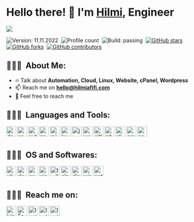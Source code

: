# Hello there! 👋 I'm [Hilmi](https://github.com/hilmi-afifi), Engineer

![](https://github.com/hilmi-afifi/hilmi-afifi/blob/master/image.png)

![Version: 11.11.2022](https://img.shields.io/badge/Version-11.11.2022-informational?color=orange)&nbsp;
![Profile count](https://komarev.com/ghpvc/?username=hilmi-afifi&color=red&style=flat&label=Profile+Views)&nbsp;
![Build: passing](https://img.shields.io/github/workflow/status/simple-icons/simple-icons/Verify/develop?logo=github&color=success&label=Build)&nbsp;
[![GitHub stars](https://img.shields.io/github/stars/themlphdstudent/awesome-github-profile-readme-templates.svg?logo=github&color=blueviolet&label=Stars)](https://github.com/hilmi-afifi)&nbsp;
[![GitHub forks](https://img.shields.io/github/forks/themlphdstudent/awesome-github-profile-readme-templates.svg?logo=github&color=pink&label=Forks)](https://github.com/hilmi-afifi)&nbsp;
[![GitHub contributors](https://img.shields.io/github/contributors/themlphdstudent/awesome-github-profile-readme-templates.svg?logo=github&color=blue&label=Contributors)](https://github.com/hilmi-afifi)&nbsp;

<!-- <h3 align="left">👨🏻‍💻 About Me</h3> -->
## 👨🏻‍💻 &nbsp;About Me:
- 🔥 Talk about **Automation, Cloud, Linux, Website, cPanel, Wordpress**&nbsp;
- 📫 Reach me on **hello@hilmiafifi.com**&nbsp;
- 🍵 Feel free to reach me&nbsp;

<!-- <h3 align="left">Languages and Tools:</h3> -->
## 👨🏻‍💻 &nbsp;Languages and Tools:
<a href="https://docker.com" target="_blank"><img align="left" alt="docker" width="26px" src="https://cdn.simpleicons.org/docker"> </a>&nbsp;
<a href="https://ansible.com" target="_blank"><img align="left" alt="ansible" width="26px" src="https://cdn.simpleicons.org/ansible"> </a>&nbsp;
<a href="https://python.org" target="_blank"> <img align="left" alt="python" width="26px" src="https://cdn.simpleicons.org/python"> </a>&nbsp;
<a href="https://cloud.google.com" target="_blank"> <img align="left" alt="google cloud platform" width="26px" src="https://cdn.simpleicons.org/googlecloud"> </a>&nbsp;
<a href="https://azure.microsoft.com" target="_blank"> <img align="left" alt="microsoft azure" width="26px" src="https://cdn.simpleicons.org/microsoftazure"> </a>&nbsp;
<a href="https://kubernetes.io" target="_blank"> <img align="left" alt="kubernetes" width="26px" src="https://cdn.simpleicons.org/kubernetes"> </a>&nbsp;
<a href="https://jenkins.io" target="_blank"> <img align="left" alt="jenkins" width="26px" src="https://cdn.simpleicons.org/jenkins"> </a>&nbsp;
<a href="https://wordpress.org" target="_blank"> <img align="left" alt="wordpress" width="26px" src="https://cdn.simpleicons.org/wordpress"> </a>&nbsp;&nbsp;
<a href="https://gitlab.com" target="_blank"> <img align="left" alt="gitlab" width="26px" src="https://cdn.simpleicons.org/gitlab"> </a>&nbsp;
<a href="https://github.com" target="_blank"> <img align="left" alt="github" width="26px" src="https://cdn.simpleicons.org/github"> </a>&nbsp;
<a href="https://alibabacloud.com" target="_blank"> <img align="left" alt="alibaba cloud" width="26px" src="https://cdn.simpleicons.org/alibabacloud"> </a>&nbsp;
<a href="https://aws.amazon.com" target="_blank"> <img align="left" alt="amazon web services" width="26px" src="https://cdn.simpleicons.org/amazonaws"> </a>&nbsp;
<a href="https://cpanel.net" target="_blank"> <img align="left" alt="cpanel" width="26px" src="https://cdn.simpleicons.org/cpanel"> </a>&nbsp;
<br><br>

<!-- <h3 align="left">OS and Softwares:</h3> -->
## 👨🏻‍💻 &nbsp;OS and Softwares:
<a href="https://ubuntu.com" target="_blank"> <img align="left" alt="ubuntu" width="26px" src="https://cdn.simpleicons.org/ubuntu"> </a>&nbsp;
<a href="https://debian.org" target="_blank"> <img align="left" alt="debian" width="26px" src="https://cdn.simpleicons.org/debian"> </a>&nbsp;
<a href="https://centos.org" target="_blank"> <img align="left" alt="centos" width="26px" src="https://cdn.simpleicons.org/centos"> </a>&nbsp;
<a href="https://code.visualstudio.com" target="_blank"> <img align="left" alt="visual studio code" width="26px" src="https://cdn.simpleicons.org/visualstudiocode"> </a>&nbsp;
<a href="https://trello.com" target="_blank"> <img align="left" alt="trello" width="26px" src="https://cdn.simpleicons.org/trello"> </a>&nbsp;
<a href="https://slack.com" target="_blank"> <img align="left" alt="slack" width="26px" src="https://cdn.simpleicons.org/slack"> </a>&nbsp;
<a href="https://discord.com" target="_blank"> <img align="left" alt="discord" width="26px" src="https://cdn.simpleicons.org/discord"> </a>&nbsp;
<a href="https://wireguard.com" target="_blank"> <img align="left" alt="wireguard" width="26px" src="https://cdn.simpleicons.org/wireguard"> </a>&nbsp;
<a href="https://notion.so" target="_blank"> <img align="left" alt="notion" width="26px" src="https://cdn.simpleicons.org/notion"> </a>&nbsp;
<br><br>

<!-- <h3 align="left">Reach me on:</h3> -->
## 👨🏻‍💻 &nbsp;Reach me on:
<p align="left">
<a href="https://my.hilmiafifi.com/linkedin" target="_blank"> <img align="left" alt="Linkedin" width="26px" src="https://cdn.simpleicons.org/linkedin"> </a>&nbsp;
<a href="https://my.hilmiafifi.com/facebook" target="_blank"> <img align="left" alt="Facebook" width="26px" src="https://cdn.simpleicons.org/facebook"> </a>&nbsp;
<a href="https://my.hilmiafifi.com/instagram" target="_blank"> <img align="left" alt="Instagram" width="26px" src="https://cdn.simpleicons.org/instagram"> </a>&nbsp;
<a href="https://my.hilmiafifi.com/whatsapp" target="_blank"> <img align="left" alt="Instagram" width="26px" src="https://cdn.simpleicons.org/whatsapp"> </a>&nbsp;
<a href="https://my.hilmiafifi.com/twitter" target="_blank"> <img align="left" alt="Instagram" width="26px" src="https://cdn.simpleicons.org/twitter"> </a>&nbsp;
</p>
<br><br>




